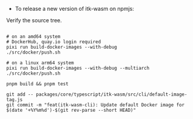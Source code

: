 - To release a new version of itk-wasm on npmjs:

Verify the source tree.

```

# on an amd64 system
# DockerHub, quay.io login required
pixi run build-docker-images --with-debug
./src/docker/push.sh

# on a linux arm64 system
pixi run build-docker-images --with-debug --multiarch
./src/docker/push.sh

pnpm build && pnpm test

git add -- packages/core/typescript/itk-wasm/src/cli/default-image-tag.js
git commit -m "feat(itk-wasm-cli): Update default Docker image for $(date '+%Y%m%d')-$(git rev-parse --short HEAD)"
```
